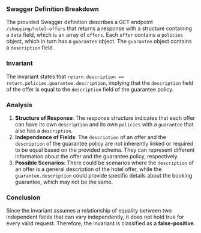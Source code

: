 ### Swagger Definition Breakdown
The provided Swagger definition describes a GET endpoint `/shopping/hotel-offers` that returns a response with a structure containing a `data` field, which is an array of `offers`. Each `offer` contains a `policies` object, which in turn has a `guarantee` object. The `guarantee` object contains a `description` field. 

### Invariant
The invariant states that `return.description == return.policies.guarantee.description`, implying that the `description` field of the offer is equal to the `description` field of the guarantee policy. 

### Analysis
1. **Structure of Response**: The response structure indicates that each offer can have its own `description` and its own `policies` with a `guarantee` that also has a `description`. 
2. **Independence of Fields**: The `description` of an offer and the `description` of the guarantee policy are not inherently linked or required to be equal based on the provided schema. They can represent different information about the offer and the guarantee policy, respectively. 
3. **Possible Scenarios**: There could be scenarios where the `description` of an offer is a general description of the hotel offer, while the `guarantee.description` could provide specific details about the booking guarantee, which may not be the same. 

### Conclusion
Since the invariant assumes a relationship of equality between two independent fields that can vary independently, it does not hold true for every valid request. Therefore, the invariant is classified as a **false-positive**.
